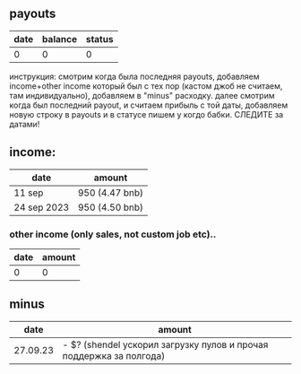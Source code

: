 ## payouts
| date   | balance | status |
|--------|-----------------|------------|
| 0 |  0   | 0 |

инструкция: смотрим когда была последняя payouts, добавляем income+other income который был с тех пор (кастом джоб не считаем, там индивидуально), добавляем в "minus" расходку. далее смотрим когда был последний payout, и считаем прибыль с той даты, добавляем новую строку в payouts и в статусе пишем у когдо бабки. СЛЕДИТЕ за датами! 

## income:
  
| date   | amount | 
|--------|-----------------------------|
| 11 sep | 950 (4.47 bnb)    | 
| 24 sep 2023 | 950 (4.50 bnb) | 

### other income (only sales, not custom job etc)..
| date   | amount | 
|--------|-----------------------------|
| 0 | 0 |

## minus
| date   | amount | 
|--------|-----------------------------|
| 27.09.23 |  - $? (shendel ускорил загрузку пулов и прочая поддержка за полгода)   |
